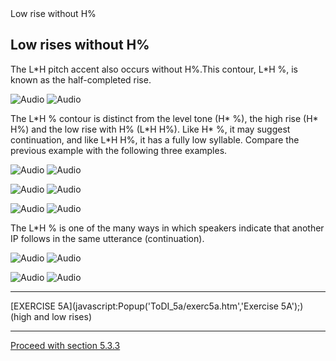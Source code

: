 <!-- var popWin // because of the closepopWin() //function it has to be declare global function Popup(URL,NAME) { // alert(URL + NAME); //This opens the window Settings = "toolbar=0, location=0,menubar=0,scrollbars=1," + "left=50,top=20,resizable=1,width=750,height=550" popWin = window.open(URL,"",Settings); popWin.focus(); } function closepopWin() { //This function will close the popup window popWin.close() } function FrameUpdate(URL1, URL2) { parent.audio.location.href = URL1; parent.display.location.href = URL2; } // --> Low rise without H%

Low rises without H%
--------------------

The L\*H pitch accent also occurs without H%.This contour, L\*H %, is known as the half-completed rise.

![Audio](audio.gif) ![Audio](./audio/gif/205.gif)

The L\*H % contour is distinct from the level tone (H\* %), the high rise (H\* H%) and the low rise with H% (L\*H H%). Like H\* %, it may suggest continuation, and like L\*H H%, it has a fully low syllable. Compare the previous example with the following three examples.

![Audio](audio.gif) ![Audio](./audio/gif/191.gif)

![Audio](audio.gif) ![Audio](./audio/gif/203.gif)

![Audio](audio.gif) ![Audio](./audio/gif/193.gif)

The L\*H % is one of the many ways in which speakers indicate that another IP follows in the same utterance (continuation).

![Audio](audio.gif) ![Audio](./audio/gif/035.gif)

![Audio](audio.gif) ![Audio](./audio/gif/072a.gif)

* * *

[EXERCISE 5A](javascript:Popup('ToDI_5a/exerc5a.htm','Exercise 5A');)  
(high and low rises)

* * *

[Proceed with section 5.3.3](rise3_3.htm)